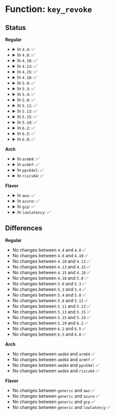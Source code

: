 # Function: <code>key_revoke</code>

## Status
<b>Regular</b>
<ul>
<li>
<details>
<summary>In <code>4.4</code>: ✅</summary>

```c
void key_revoke(struct key *key);
```

**Collision:** Unique Global

**Inline:** No

**Transformation:** False

**Instances:**

```
In security/keys/key.c (ffffffff8132f4f0)
Location: security/keys/key.c:980
Inline: False
Direct callers:
  - security/keys/key.c:__key_instantiate_and_link
  - security/keys/key.c:key_reject_and_link
  - security/keys/keyctl.c:keyctl_revoke_key
  - security/keys/request_key.c:complete_request_key
  - security/keys/request_key_auth.c:request_key_auth_new
  - net/dns_resolver/dns_key.c:exit_dns_resolver
```
**Symbols:**

```
ffffffff8132f4f0-ffffffff8132f567: key_revoke (STB_GLOBAL)
```
</details>
</li>
<li>
<details>
<summary>In <code>4.8</code>: ✅</summary>

```c
void key_revoke(struct key *key);
```

**Collision:** Unique Global

**Inline:** No

**Transformation:** False

**Instances:**

```
In security/keys/key.c (ffffffff813641f0)
Location: security/keys/key.c:1008
Inline: False
Direct callers:
  - security/keys/key.c:key_reject_and_link
  - security/keys/key.c:__key_instantiate_and_link
  - security/keys/keyctl.c:keyctl_revoke_key
  - security/keys/request_key.c:complete_request_key
  - security/keys/request_key_auth.c:request_key_auth_new
  - net/dns_resolver/dns_key.c:exit_dns_resolver
```
**Symbols:**

```
ffffffff813641f0-ffffffff81364267: key_revoke (STB_GLOBAL)
```
</details>
</li>
<li>
<details>
<summary>In <code>4.10</code>: ✅</summary>

```c
void key_revoke(struct key *key);
```

**Collision:** Unique Global

**Inline:** No

**Transformation:** False

**Instances:**

```
In security/keys/key.c (ffffffff8137aa10)
Location: security/keys/key.c:1008
Inline: False
Direct callers:
  - security/keys/key.c:key_reject_and_link
  - security/keys/key.c:__key_instantiate_and_link
  - security/keys/keyctl.c:keyctl_revoke_key
  - security/keys/request_key.c:complete_request_key
  - security/keys/request_key_auth.c:request_key_auth_new
  - net/dns_resolver/dns_key.c:exit_dns_resolver
```
**Symbols:**

```
ffffffff8137aa10-ffffffff8137aa87: key_revoke (STB_GLOBAL)
```
</details>
</li>
<li>
<details>
<summary>In <code>4.13</code>: ✅</summary>

```c
void key_revoke(struct key *key);
```

**Collision:** Unique Global

**Inline:** No

**Transformation:** False

**Instances:**

```
In security/keys/key.c (ffffffff8138e610)
Location: security/keys/key.c:1008
Inline: False
Direct callers:
  - security/keys/key.c:key_reject_and_link
  - security/keys/key.c:key_reject_and_link
  - security/keys/key.c:__key_instantiate_and_link
  - security/keys/keyctl.c:keyctl_revoke_key
  - security/keys/request_key.c:complete_request_key
  - security/keys/request_key_auth.c:request_key_auth_new
  - net/dns_resolver/dns_key.c:exit_dns_resolver
```
**Symbols:**

```
ffffffff8138e610-ffffffff8138e67e: key_revoke (STB_GLOBAL)
```
</details>
</li>
<li>
<details>
<summary>In <code>4.15</code>: ✅</summary>

```c
void key_revoke(struct key *key);
```

**Collision:** Unique Global

**Inline:** No

**Transformation:** False

**Instances:**

```
In security/keys/key.c (ffffffff813b3ab0)
Location: security/keys/key.c:1023
Inline: False
Direct callers:
  - security/keys/key.c:key_reject_and_link
  - security/keys/key.c:key_reject_and_link
  - security/keys/key.c:__key_instantiate_and_link
  - security/keys/keyctl.c:keyctl_revoke_key
  - security/keys/request_key.c:complete_request_key
  - net/dns_resolver/dns_key.c:exit_dns_resolver
```
**Symbols:**

```
ffffffff813b3ab0-ffffffff813b3b20: key_revoke (STB_GLOBAL)
```
</details>
</li>
<li>
<details>
<summary>In <code>4.18</code>: ✅</summary>

```c
void key_revoke(struct key *key);
```

**Collision:** Unique Global

**Inline:** No

**Transformation:** False

**Instances:**

```
In security/keys/key.c (ffffffff813e4170)
Location: security/keys/key.c:1023
Inline: False
Direct callers:
  - security/keys/key.c:key_reject_and_link
  - security/keys/key.c:key_reject_and_link
  - security/keys/key.c:__key_instantiate_and_link
  - security/keys/keyctl.c:keyctl_revoke_key
  - security/keys/request_key.c:complete_request_key
  - net/dns_resolver/dns_key.c:exit_dns_resolver
```
**Symbols:**

```
ffffffff813e4170-ffffffff813e41ee: key_revoke (STB_GLOBAL)
```
</details>
</li>
<li>
<details>
<summary>In <code>5.0</code>: ✅</summary>

```c
void key_revoke(struct key *key);
```

**Collision:** Unique Global

**Inline:** No

**Transformation:** False

**Instances:**

```
In security/keys/key.c (ffffffff813fe960)
Location: security/keys/key.c:1024
Inline: False
Direct callers:
  - security/keys/key.c:key_reject_and_link
  - security/keys/key.c:key_reject_and_link
  - security/keys/key.c:__key_instantiate_and_link
  - security/keys/keyctl.c:keyctl_revoke_key
  - security/keys/request_key.c:complete_request_key
  - net/dns_resolver/dns_key.c:exit_dns_resolver
```
**Symbols:**

```
ffffffff813fe960-ffffffff813fe9de: key_revoke (STB_GLOBAL)
```
</details>
</li>
<li>
<details>
<summary>In <code>5.3</code>: ✅</summary>

```c
void key_revoke(struct key *key);
```

**Collision:** Unique Global

**Inline:** No

**Transformation:** False

**Instances:**

```
In security/keys/key.c (ffffffff8142afb0)
Location: security/keys/key.c:1038
Inline: False
Direct callers:
  - security/keys/keyctl.c:keyctl_revoke_key
  - security/keys/request_key.c:complete_request_key
  - net/dns_resolver/dns_key.c:exit_dns_resolver
```
**Symbols:**

```
ffffffff8142afb0-ffffffff8142b02e: key_revoke (STB_GLOBAL)
```
</details>
</li>
<li>
<details>
<summary>In <code>5.4</code>: ✅</summary>

```c
void key_revoke(struct key *key);
```

**Collision:** Unique Global

**Inline:** No

**Transformation:** False

**Instances:**

```
In security/keys/key.c (ffffffff81444d00)
Location: security/keys/key.c:1038
Inline: False
Direct callers:
  - security/keys/keyctl.c:keyctl_revoke_key
  - security/keys/request_key.c:complete_request_key
  - net/dns_resolver/dns_key.c:exit_dns_resolver
```
**Symbols:**

```
ffffffff81444d00-ffffffff81444d7e: key_revoke (STB_GLOBAL)
```
</details>
</li>
<li>
<details>
<summary>In <code>5.8</code>: ✅</summary>

```c
void key_revoke(struct key *key);
```

**Collision:** Unique Global

**Inline:** No

**Transformation:** False

**Instances:**

```
In security/keys/key.c (ffffffff81495f60)
Location: security/keys/key.c:1054
Inline: False
Direct callers:
  - security/keys/keyctl.c:keyctl_revoke_key
  - security/keys/request_key.c:call_sbin_request_key
  - net/dns_resolver/dns_key.c:exit_dns_resolver
```
**Symbols:**

```
ffffffff81495f60-ffffffff81496056: key_revoke (STB_GLOBAL)
```
</details>
</li>
<li>
<details>
<summary>In <code>5.11</code>: ✅</summary>

```c
void key_revoke(struct key *key);
```

**Collision:** Unique Global

**Inline:** No

**Transformation:** False

**Instances:**

```
In security/keys/key.c (ffffffff814b39c0)
Location: security/keys/key.c:1058
Inline: False
Direct callers:
  - security/keys/keyctl.c:keyctl_revoke_key
  - security/keys/request_key.c:call_sbin_request_key
  - net/dns_resolver/dns_key.c:exit_dns_resolver
```
**Symbols:**

```
ffffffff814b39c0-ffffffff814b3ab6: key_revoke (STB_GLOBAL)
```
</details>
</li>
<li>
<details>
<summary>In <code>5.13</code>: ✅</summary>

```c
void key_revoke(struct key *key);
```

**Collision:** Unique Global

**Inline:** No

**Transformation:** False

**Instances:**

```
In security/keys/key.c (ffffffff814b97f0)
Location: security/keys/key.c:1058
Inline: False
Direct callers:
  - security/keys/keyctl.c:keyctl_revoke_key
  - security/keys/request_key.c:call_sbin_request_key
  - net/dns_resolver/dns_key.c:exit_dns_resolver
```
**Symbols:**

```
ffffffff814b97f0-ffffffff814b98e6: key_revoke (STB_GLOBAL)
```
</details>
</li>
<li>
<details>
<summary>In <code>5.15</code>: ✅</summary>

```c
void key_revoke(struct key *key);
```

**Collision:** Unique Global

**Inline:** No

**Transformation:** False

**Instances:**

```
In security/keys/key.c (ffffffff81512020)
Location: security/keys/key.c:1058
Inline: False
Direct callers:
  - security/keys/keyctl.c:keyctl_revoke_key
  - security/keys/request_key.c:call_sbin_request_key
  - net/dns_resolver/dns_key.c:exit_dns_resolver
```
**Symbols:**

```
ffffffff81512020-ffffffff81512116: key_revoke (STB_GLOBAL)
```
</details>
</li>
<li>
<details>
<summary>In <code>5.19</code>: ✅</summary>

```c
void key_revoke(struct key *key);
```

**Collision:** Unique Global

**Inline:** No

**Transformation:** False

**Instances:**

```
In security/keys/key.c (ffffffff815a4490)
Location: security/keys/key.c:1058
Inline: False
Direct callers:
  - security/keys/keyctl.c:keyctl_revoke_key
  - security/keys/request_key.c:call_sbin_request_key
  - net/dns_resolver/dns_key.c:exit_dns_resolver
```
**Symbols:**

```
ffffffff815a4490-ffffffff815a4594: key_revoke (STB_GLOBAL)
```
</details>
</li>
<li>
<details>
<summary>In <code>6.2</code>: ✅</summary>

```c
void key_revoke(struct key *key);
```

**Collision:** Unique Global

**Inline:** No

**Transformation:** False

**Instances:**

```
In security/keys/key.c (ffffffff8164e210)
Location: security/keys/key.c:1058
Inline: False
Direct callers:
  - security/keys/keyctl.c:keyctl_revoke_key
  - security/keys/request_key.c:call_sbin_request_key
  - net/dns_resolver/dns_key.c:exit_dns_resolver
```
**Symbols:**

```
ffffffff8164e210-ffffffff8164e314: key_revoke (STB_GLOBAL)
```
</details>
</li>
<li>
<details>
<summary>In <code>6.5</code>: ✅</summary>

```c
void key_revoke(struct key *key);
```

**Collision:** Unique Global

**Inline:** No

**Transformation:** False

**Instances:**

```
In security/keys/key.c (ffffffff81686a70)
Location: security/keys/key.c:1121
Inline: False
Direct callers:
  - security/keys/keyctl.c:keyctl_revoke_key
  - security/keys/request_key.c:call_sbin_request_key
  - net/dns_resolver/dns_key.c:exit_dns_resolver
```
**Symbols:**

```
ffffffff81686a70-ffffffff81686b74: key_revoke (STB_GLOBAL)
```
</details>
</li>
<li>
<details>
<summary>In <code>6.8</code>: ✅</summary>

```c
void key_revoke(struct key *key);
```

**Collision:** Unique Global

**Inline:** No

**Transformation:** False

**Instances:**

```
In security/keys/key.c (ffffffff816c2f80)
Location: security/keys/key.c:1117
Inline: False
Direct callers:
  - security/keys/keyctl.c:keyctl_revoke_key
  - security/keys/request_key.c:call_sbin_request_key
  - net/dns_resolver/dns_key.c:exit_dns_resolver
```
**Symbols:**

```
ffffffff816c2f80-ffffffff816c3084: key_revoke (STB_GLOBAL)
```
</details>
</li>
</ul>
<b>Arch</b>
<ul>
<li>
<details>
<summary>In <code>arm64</code>: ✅</summary>

```c
void key_revoke(struct key *key);
```

**Collision:** Unique Global

**Inline:** No

**Transformation:** False

**Instances:**

```
In security/keys/key.c (ffff80001052df08)
Location: security/keys/key.c:1038
Inline: False
Direct callers:
  - security/keys/keyctl.c:keyctl_revoke_key
  - security/keys/request_key.c:complete_request_key
  - net/dns_resolver/dns_key.c:exit_dns_resolver
```
**Symbols:**

```
ffff80001052df08-ffff80001052dfd8: key_revoke (STB_GLOBAL)
```
</details>
</li>
<li>
<details>
<summary>In <code>armhf</code>: ✅</summary>

```c
void key_revoke(struct key *key);
```

**Collision:** Unique Global

**Inline:** No

**Transformation:** False

**Instances:**

```
In security/keys/key.c (c06e638c)
Location: security/keys/key.c:1038
Inline: False
Direct callers:
  - security/keys/keyctl.c:keyctl_revoke_key
  - security/keys/request_key.c:complete_request_key
  - net/dns_resolver/dns_key.c:exit_dns_resolver
```
**Symbols:**

```
c06e638c-c06e6434: key_revoke (STB_GLOBAL)
```
</details>
</li>
<li>
<details>
<summary>In <code>ppc64el</code>: ✅</summary>

```c
void key_revoke(struct key *key);
```

**Collision:** Unique Global

**Inline:** No

**Transformation:** False

**Instances:**

```
In security/keys/key.c (c000000000679e50)
Location: security/keys/key.c:1038
Inline: False
Direct callers:
  - security/keys/keyctl.c:keyctl_revoke_key
  - security/keys/request_key.c:complete_request_key
  - net/dns_resolver/dns_key.c:exit_dns_resolver
```
**Symbols:**

```
c000000000679e50-c000000000679f30: key_revoke (STB_GLOBAL)
```
</details>
</li>
<li>
<details>
<summary>In <code>riscv64</code>: ✅</summary>

```c
void key_revoke(struct key *key);
```

**Collision:** Unique Global

**Inline:** No

**Transformation:** False

**Instances:**

```
In security/keys/key.c (ffffffe00038f664)
Location: security/keys/key.c:1038
Inline: False
Direct callers:
  - security/keys/keyctl.c:keyctl_revoke_key
  - security/keys/request_key.c:complete_request_key
  - net/dns_resolver/dns_key.c:exit_dns_resolver
```
**Symbols:**

```
ffffffe00038f664-ffffffe00038f6dc: key_revoke (STB_GLOBAL)
```
</details>
</li>
</ul>
<b>Flavor</b>
<ul>
<li>
<details>
<summary>In <code>aws</code>: ✅</summary>

```c
void key_revoke(struct key *key);
```

**Collision:** Unique Global

**Inline:** No

**Transformation:** False

**Instances:**

```
In security/keys/key.c (ffffffff8143d2e0)
Location: security/keys/key.c:1038
Inline: False
Direct callers:
  - security/keys/keyctl.c:keyctl_revoke_key
  - security/keys/request_key.c:complete_request_key
  - net/dns_resolver/dns_key.c:exit_dns_resolver
```
**Symbols:**

```
ffffffff8143d2e0-ffffffff8143d35e: key_revoke (STB_GLOBAL)
```
</details>
</li>
<li>
<details>
<summary>In <code>azure</code>: ✅</summary>

```c
void key_revoke(struct key *key);
```

**Collision:** Unique Global

**Inline:** No

**Transformation:** False

**Instances:**

```
In security/keys/key.c (ffffffff8142dd50)
Location: security/keys/key.c:1038
Inline: False
Direct callers:
  - security/keys/keyctl.c:keyctl_revoke_key
  - security/keys/request_key.c:complete_request_key
  - net/dns_resolver/dns_key.c:exit_dns_resolver
```
**Symbols:**

```
ffffffff8142dd50-ffffffff8142ddce: key_revoke (STB_GLOBAL)
```
</details>
</li>
<li>
<details>
<summary>In <code>gcp</code>: ✅</summary>

```c
void key_revoke(struct key *key);
```

**Collision:** Unique Global

**Inline:** No

**Transformation:** False

**Instances:**

```
In security/keys/key.c (ffffffff81439480)
Location: security/keys/key.c:1038
Inline: False
Direct callers:
  - security/keys/keyctl.c:keyctl_revoke_key
  - security/keys/request_key.c:complete_request_key
  - net/dns_resolver/dns_key.c:exit_dns_resolver
```
**Symbols:**

```
ffffffff81439480-ffffffff814394fe: key_revoke (STB_GLOBAL)
```
</details>
</li>
<li>
<details>
<summary>In <code>lowlatency</code>: ✅</summary>

```c
void key_revoke(struct key *key);
```

**Collision:** Unique Global

**Inline:** No

**Transformation:** False

**Instances:**

```
In security/keys/key.c (ffffffff81450670)
Location: security/keys/key.c:1038
Inline: False
Direct callers:
  - security/keys/keyctl.c:keyctl_revoke_key
  - security/keys/request_key.c:complete_request_key
  - net/dns_resolver/dns_key.c:exit_dns_resolver
```
**Symbols:**

```
ffffffff81450670-ffffffff814506ee: key_revoke (STB_GLOBAL)
```
</details>
</li>
</ul>

## Differences
<b>Regular</b>
<ul>
<li>
No changes between <code>4.4</code> and <code>4.8</code> ✅
</li>
<li>
No changes between <code>4.8</code> and <code>4.10</code> ✅
</li>
<li>
No changes between <code>4.10</code> and <code>4.13</code> ✅
</li>
<li>
No changes between <code>4.13</code> and <code>4.15</code> ✅
</li>
<li>
No changes between <code>4.15</code> and <code>4.18</code> ✅
</li>
<li>
No changes between <code>4.18</code> and <code>5.0</code> ✅
</li>
<li>
No changes between <code>5.0</code> and <code>5.3</code> ✅
</li>
<li>
No changes between <code>5.3</code> and <code>5.4</code> ✅
</li>
<li>
No changes between <code>5.4</code> and <code>5.8</code> ✅
</li>
<li>
No changes between <code>5.8</code> and <code>5.11</code> ✅
</li>
<li>
No changes between <code>5.11</code> and <code>5.13</code> ✅
</li>
<li>
No changes between <code>5.13</code> and <code>5.15</code> ✅
</li>
<li>
No changes between <code>5.15</code> and <code>5.19</code> ✅
</li>
<li>
No changes between <code>5.19</code> and <code>6.2</code> ✅
</li>
<li>
No changes between <code>6.2</code> and <code>6.5</code> ✅
</li>
<li>
No changes between <code>6.5</code> and <code>6.8</code> ✅
</li>
</ul>
<b>Arch</b>
<ul>
<li>
No changes between <code>amd64</code> and <code>arm64</code> ✅
</li>
<li>
No changes between <code>amd64</code> and <code>armhf</code> ✅
</li>
<li>
No changes between <code>amd64</code> and <code>ppc64el</code> ✅
</li>
<li>
No changes between <code>amd64</code> and <code>riscv64</code> ✅
</li>
</ul>
<b>Flavor</b>
<ul>
<li>
No changes between <code>generic</code> and <code>aws</code> ✅
</li>
<li>
No changes between <code>generic</code> and <code>azure</code> ✅
</li>
<li>
No changes between <code>generic</code> and <code>gcp</code> ✅
</li>
<li>
No changes between <code>generic</code> and <code>lowlatency</code> ✅
</li>
</ul>
